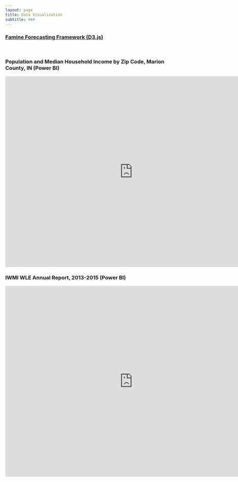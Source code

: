 ```yaml
---
layout: page
title: Data Visualization
subtitle: ###
---
```


### [Famine Forecasting Framework (D3.js)](http://bl.ocks.org/aish-venkat/f0d85e296cecc5a9ba97288a06b6f797)

<br>

### Population and Median Household Income by Zip Code, Marion County, IN (Power BI)

<iframe width="800" height="600" src="https://app.powerbi.com/view?r=eyJrIjoiYjJkM2IwNTQtODRiMC00OTlkLWI5NjctN2JmNDVmYzBhYjVlIiwidCI6ImZiYmY2YzYwLTAzNDQtNGMyOS05NDU5LTcyNTY4NTczOWIxOSIsImMiOjN9" frameborder="0" allowFullScreen="true"></iframe>

<br>

### IWMI WLE Annual Report, 2013-2015 (Power BI)

<iframe width="800" height="600" src="https://app.powerbi.com/view?r=eyJrIjoiOTMzMzdiZWItOWFlZi00ZDZmLWIwYzUtZDMzYjgzODgwYzIxIiwidCI6ImZiYmY2YzYwLTAzNDQtNGMyOS05NDU5LTcyNTY4NTczOWIxOSIsImMiOjN9" frameborder="0" allowFullScreen="true"></iframe>


